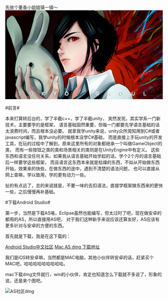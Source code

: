 先放个董香小姐姐镇一镇～
![董香](https://github.com/13731160065/iOS2Android/raw/master/Images/dx.jpg)

#前言#

本来打算转后台的，学了半截c++，学了半截unity，
突然发现，其实学系一门新技术，主要要学的是框架，
语言基础固然重要，但每一门都要先学语言基础的话太浪费时间，而且根本没必要。
就拿我学unity来说，unity众所周知用到C#或者javascript编写，我学unity的时候根本没学C#基础，
而是直接上手玩unity的开发工具，在玩的过程中了解到，原来这里所有的对象都继承一个叫做GameObject的类，
而有一些按钮之类的类和场景相关的类则是在UnityEngine中有定义。
这些东西和语言没任何关系，如果我从语言基础开始学起的话，学个2个月的语言基础后一样要学这些框架，
而且语言这东西本来就是枯燥的东西，不如从开始做东西开始，效果来的快些，在做东西的途中，遇到不清楚的语法问题，
也可以直接从网上查嘛，学以致用，学的更有动力一些。

扯的有点远了，总的来说就是，不要一味的去扣语法，直接学框架做东西来的更快一些，之后慢慢再补基础。

#下载Android Studio#

第一步，当然是下载AS咯，Eclipse虽然也能编写，但太过时了吧，现在做安卓的都用的AS，所以直接用AS吧，
对于我们这种新手来说应该还算友好，AS应该有更多针对与安卓的方便的东西。

首先就是下载，我是在这下载的：

[Android Studio中文社区](http://www.android-studio.org)
[Mac AS dmg 下载地址](https://dl.google.com/dl/android/studio/install/2.3.3.0/android-studio-ide-162.4069837-mac.dmg)

我们是iOS转安卓嘛，当然都是MAC电脑，其他小伙伴转安卓的话，赶紧买个MAC吧，哈哈哈哈哈哈哈哈哈。

mac下载dmg文件就行，win的小伙伴，肯定也知道怎么下载就不多说了，形象的说，还是来个图吧。

![AS社区dmg]()

